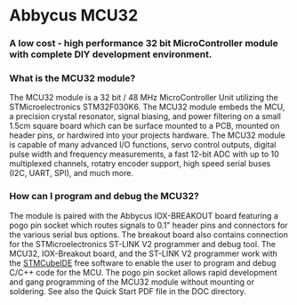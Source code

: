 # Abbycus MCU32
### A low cost - high performance 32 bit MicroController module with complete DIY development environment. ###
### What is the MCU32 module? ###
The MCU32 module is a 32 bit / 48 MHz MicroController Unit utilizing the STMicroelectronics STM32F030K6. The MCU32 module embeds the MCU, a precision crystal resonator, signal biasing, and power filtering on a small 1.5cm square board which can be surface mounted to a PCB, mounted on header pins, or hardwired into your projects hardware.
The MCU32 module is capable of many advanced I/O functions, servo control outputs, digital pulse width and frequency measurements, a fast 12-bit ADC with up to 10 multiplexed channels, rotatry encoder support, high speed serial buses (I2C, UART, SPI), and much more.
### How can I program and debug the MCU32? ###
The module is paired with the Abbycus IOX-BREAKOUT board featuring a pogo pin socket which routes signals to 0.1" header pins and connectors for the various serial bus options. The breakout board also contains connection for the STMicroelectronics ST-LINK V2 programmer and debug tool. 
The MCU32, IOX-Breakout board, and the ST-LINK V2 programmer work with the [STMCubeIDE](https://www.st.com/en/development-tools/stm32cubeide.html) free software to enable the user to program and debug C/C++ code for the MCU.
The pogo pin socket allows rapid development and gang programming of the MCU32 module without mounting or soldering. See also the Quick Start PDF file in the DOC directory.
